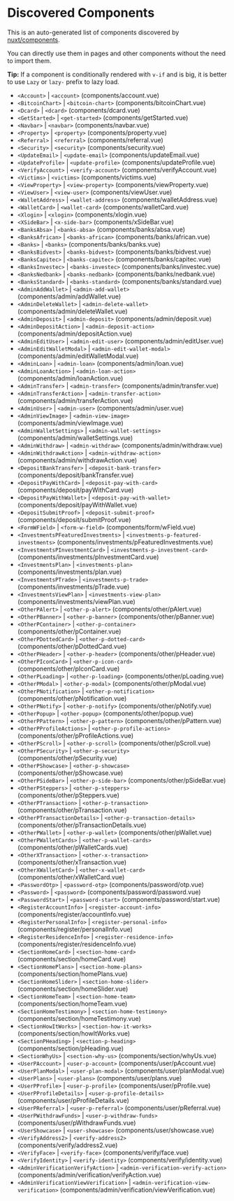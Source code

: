 # Discovered Components

This is an auto-generated list of components discovered by [nuxt/components](https://github.com/nuxt/components).

You can directly use them in pages and other components without the need to import them.

**Tip:** If a component is conditionally rendered with `v-if` and is big, it is better to use `Lazy` or `lazy-` prefix to lazy load.

- `<Account>` | `<account>` (components/account.vue)
- `<BitcoinChart>` | `<bitcoin-chart>` (components/bitcoinChart.vue)
- `<Dcard>` | `<dcard>` (components/dcard.vue)
- `<GetStarted>` | `<get-started>` (components/getStarted.vue)
- `<Navbar>` | `<navbar>` (components/navbar.vue)
- `<Property>` | `<property>` (components/property.vue)
- `<Referral>` | `<referral>` (components/referral.vue)
- `<Security>` | `<security>` (components/security.vue)
- `<UpdateEmail>` | `<update-email>` (components/updateEmail.vue)
- `<UpdateProfile>` | `<update-profile>` (components/updateProfile.vue)
- `<VerifyAccount>` | `<verify-account>` (components/verifyAccount.vue)
- `<Victims>` | `<victims>` (components/victims.vue)
- `<ViewProperty>` | `<view-property>` (components/viewProperty.vue)
- `<ViewUser>` | `<view-user>` (components/viewUser.vue)
- `<WalletAddress>` | `<wallet-address>` (components/walletAddress.vue)
- `<WalletCard>` | `<wallet-card>` (components/walletCard.vue)
- `<Xlogin>` | `<xlogin>` (components/xlogin.vue)
- `<XSideBar>` | `<x-side-bar>` (components/xSideBar.vue)
- `<BanksAbsa>` | `<banks-absa>` (components/banks/absa.vue)
- `<BanksAfrican>` | `<banks-african>` (components/banks/african.vue)
- `<Banks>` | `<banks>` (components/banks/banks.vue)
- `<BanksBidvest>` | `<banks-bidvest>` (components/banks/bidvest.vue)
- `<BanksCapitec>` | `<banks-capitec>` (components/banks/capitec.vue)
- `<BanksInvestec>` | `<banks-investec>` (components/banks/investec.vue)
- `<BanksNedbank>` | `<banks-nedbank>` (components/banks/nedbank.vue)
- `<BanksStandard>` | `<banks-standard>` (components/banks/standard.vue)
- `<AdminAddWallet>` | `<admin-add-wallet>` (components/admin/addWallet.vue)
- `<AdminDeleteWallet>` | `<admin-delete-wallet>` (components/admin/deleteWallet.vue)
- `<AdminDeposit>` | `<admin-deposit>` (components/admin/deposit.vue)
- `<AdminDepositAction>` | `<admin-deposit-action>` (components/admin/depositAction.vue)
- `<AdminEditUser>` | `<admin-edit-user>` (components/admin/editUser.vue)
- `<AdminEditWalletModal>` | `<admin-edit-wallet-modal>` (components/admin/editWalletModal.vue)
- `<AdminLoan>` | `<admin-loan>` (components/admin/loan.vue)
- `<AdminLoanAction>` | `<admin-loan-action>` (components/admin/loanAction.vue)
- `<AdminTransfer>` | `<admin-transfer>` (components/admin/transfer.vue)
- `<AdminTransferAction>` | `<admin-transfer-action>` (components/admin/transferAction.vue)
- `<AdminUser>` | `<admin-user>` (components/admin/user.vue)
- `<AdminViewImage>` | `<admin-view-image>` (components/admin/viewImage.vue)
- `<AdminWalletSettings>` | `<admin-wallet-settings>` (components/admin/walletSettings.vue)
- `<AdminWithdraw>` | `<admin-withdraw>` (components/admin/withdraw.vue)
- `<AdminWithdrawAction>` | `<admin-withdraw-action>` (components/admin/withdrawAction.vue)
- `<DepositBankTransfer>` | `<deposit-bank-transfer>` (components/deposit/bankTransfer.vue)
- `<DepositPayWithCard>` | `<deposit-pay-with-card>` (components/deposit/payWithCard.vue)
- `<DepositPayWithWallet>` | `<deposit-pay-with-wallet>` (components/deposit/payWithWallet.vue)
- `<DepositSubmitProof>` | `<deposit-submit-proof>` (components/deposit/submitProof.vue)
- `<FormWField>` | `<form-w-field>` (components/form/wField.vue)
- `<InvestmentsPFeaturedInvestments>` | `<investments-p-featured-investments>` (components/investments/pFeaturedInvestments.vue)
- `<InvestmentsPInvestmentCard>` | `<investments-p-investment-card>` (components/investments/pInvestmentCard.vue)
- `<InvestmentsPlan>` | `<investments-plan>` (components/investments/plan.vue)
- `<InvestmentsPTrade>` | `<investments-p-trade>` (components/investments/pTrade.vue)
- `<InvestmentsViewPlan>` | `<investments-view-plan>` (components/investments/viewPlan.vue)
- `<OtherPAlert>` | `<other-p-alert>` (components/other/pAlert.vue)
- `<OtherPBanner>` | `<other-p-banner>` (components/other/pBanner.vue)
- `<OtherPContainer>` | `<other-p-container>` (components/other/pContainer.vue)
- `<OtherPDottedCard>` | `<other-p-dotted-card>` (components/other/pDottedCard.vue)
- `<OtherPHeader>` | `<other-p-header>` (components/other/pHeader.vue)
- `<OtherPIconCard>` | `<other-p-icon-card>` (components/other/pIconCard.vue)
- `<OtherPLoading>` | `<other-p-loading>` (components/other/pLoading.vue)
- `<OtherPModal>` | `<other-p-modal>` (components/other/pModal.vue)
- `<OtherPNotification>` | `<other-p-notification>` (components/other/pNotification.vue)
- `<OtherPNotify>` | `<other-p-notify>` (components/other/pNotify.vue)
- `<OtherPopup>` | `<other-popup>` (components/other/popup.vue)
- `<OtherPPattern>` | `<other-p-pattern>` (components/other/pPattern.vue)
- `<OtherPProfileActions>` | `<other-p-profile-actions>` (components/other/pProfileActions.vue)
- `<OtherPScroll>` | `<other-p-scroll>` (components/other/pScroll.vue)
- `<OtherPSecurity>` | `<other-p-security>` (components/other/pSecurity.vue)
- `<OtherPShowcase>` | `<other-p-showcase>` (components/other/pShowcase.vue)
- `<OtherPSideBar>` | `<other-p-side-bar>` (components/other/pSideBar.vue)
- `<OtherPSteppers>` | `<other-p-steppers>` (components/other/pSteppers.vue)
- `<OtherPTransaction>` | `<other-p-transaction>` (components/other/pTransaction.vue)
- `<OtherPTransactionDetails>` | `<other-p-transaction-details>` (components/other/pTransactionDetails.vue)
- `<OtherPWallet>` | `<other-p-wallet>` (components/other/pWallet.vue)
- `<OtherPWalletCards>` | `<other-p-wallet-cards>` (components/other/pWalletCards.vue)
- `<OtherXTransaction>` | `<other-x-transaction>` (components/other/xTransaction.vue)
- `<OtherXWalletCard>` | `<other-x-wallet-card>` (components/other/xWalletCard.vue)
- `<PasswordOtp>` | `<password-otp>` (components/password/otp.vue)
- `<Password>` | `<password>` (components/password/password.vue)
- `<PasswordStart>` | `<password-start>` (components/password/start.vue)
- `<RegisterAccountInfo>` | `<register-account-info>` (components/register/accountInfo.vue)
- `<RegisterPersonalInfo>` | `<register-personal-info>` (components/register/personalInfo.vue)
- `<RegisterResidenceInfo>` | `<register-residence-info>` (components/register/residenceInfo.vue)
- `<SectionHomeCard>` | `<section-home-card>` (components/section/homeCard.vue)
- `<SectionHomePlans>` | `<section-home-plans>` (components/section/homePlans.vue)
- `<SectionHomeSlider>` | `<section-home-slider>` (components/section/homeSlider.vue)
- `<SectionHomeTeam>` | `<section-home-team>` (components/section/homeTeam.vue)
- `<SectionHomeTestimony>` | `<section-home-testimony>` (components/section/homeTestimony.vue)
- `<SectionHowItWorks>` | `<section-how-it-works>` (components/section/howItWorks.vue)
- `<SectionPHeading>` | `<section-p-heading>` (components/section/pHeading.vue)
- `<SectionWhyUs>` | `<section-why-us>` (components/section/whyUs.vue)
- `<UserPAccount>` | `<user-p-account>` (components/user/pAccount.vue)
- `<UserPlanModal>` | `<user-plan-modal>` (components/user/planModal.vue)
- `<UserPlans>` | `<user-plans>` (components/user/plans.vue)
- `<UserPProfile>` | `<user-p-profile>` (components/user/pProfile.vue)
- `<UserPProfileDetails>` | `<user-p-profile-details>` (components/user/pProfileDetails.vue)
- `<UserPReferral>` | `<user-p-referral>` (components/user/pReferral.vue)
- `<UserPWithdrawFunds>` | `<user-p-withdraw-funds>` (components/user/pWithdrawFunds.vue)
- `<UserShowcase>` | `<user-showcase>` (components/user/showcase.vue)
- `<VerifyAddress2>` | `<verify-address2>` (components/verify/address2.vue)
- `<VerifyFace>` | `<verify-face>` (components/verify/face.vue)
- `<VerifyIdentity>` | `<verify-identity>` (components/verify/identity.vue)
- `<AdminVerificationVerifyAction>` | `<admin-verification-verify-action>` (components/admin/verification/verifyAction.vue)
- `<AdminVerificationViewVerification>` | `<admin-verification-view-verification>` (components/admin/verification/viewVerification.vue)
